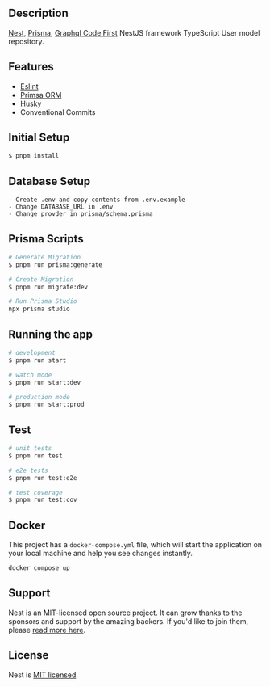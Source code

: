 ## Description

[Nest](https://github.com/nestjs/nest), [Prisma](https://docs.nestjs.com/recipes/prisma), [Graphql Code First](https://docs.nestjs.com/graphql/quick-start#code-first) NestJS framework TypeScript User model repository.

## Features

- [Eslint](https://github.com/eslint)
- [Primsa ORM](https://www.prisma.io/)
- [Husky](https://typicode.github.io/husky)
- Conventional Commits

## Initial Setup

```bash
$ pnpm install
```

## Database Setup

```
- Create .env and copy contents from .env.example
- Change DATABASE_URL in .env
- Change provder in prisma/schema.prisma
```

## Prisma Scripts

```bash
# Generate Migration
$ pnpm run prisma:generate

# Create Migration
$ pnpm run migrate:dev

# Run Prisma Studio
npx prisma studio

```

## Running the app

```bash
# development
$ pnpm run start

# watch mode
$ pnpm run start:dev

# production mode
$ pnpm run start:prod
```

## Test

```bash
# unit tests
$ pnpm run test

# e2e tests
$ pnpm run test:e2e

# test coverage
$ pnpm run test:cov
```

## Docker

This project has a `docker-compose.yml` file, which will start the application on your
local machine and help you see changes instantly.

```bash
docker compose up
```


## Support

Nest is an MIT-licensed open source project. It can grow thanks to the sponsors and support by the amazing backers. If you'd like to join them, please [read more here](https://docs.nestjs.com/support).

## License

Nest is [MIT licensed](LICENSE).
